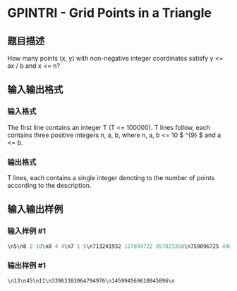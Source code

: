 # GPINTRI - Grid Points in a Triangle

## 题目描述

How many points (x, y) with non-negative integer coordinates satisfy y <= ax / b and x <= n?

## 输入输出格式

### 输入格式

The first line contains an integer T (T <= 100000). T lines follow, each contains three positive integers n, a, b, where n, a, b <= 10 $ ^{9} $ and a <= b.

### 输出格式

T lines, each contains a single integer denoting to the number of points according to the description.

## 输入输出样例

### 输入样例 #1

```cpp
\n5\n8 2 10\n8 4 4\n7 1 5\n713241932 127894722 957823358\n759096725 496666160 980149020\n\n
```


### 输出样例 #1

```cpp
\n13\n45\n11\n33963383064794976\n145994569610845896\n
```


